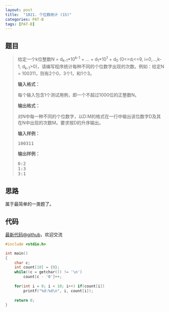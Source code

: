 ```yaml
---
layout: post
title:  "1021. 个位数统计 (15)"
categories: PAT-B
tags: [PAT-B]
---
```


## 题目

> <div id="problemContent">
> <p>给定一个k位整数N = d<sub>k-1</sub>*10<sup>k-1</sup> + ... + d<sub>1</sub>*10<sup>1</sup> + d<sub>0</sub> (0&lt;=d<sub>i</sub>&lt;=9, i=0,...,k-1, d<sub>k-1</sub>&gt;0)，请编写程序统计每种不同的个位数字出现的次数。例如：给定N = 100311，则有2个0，3个1，和1个3。</p>
> <p><b>
> 输入格式：
> </b></p>
> <p>每个输入包含1个测试用例，即一个不超过1000位的正整数N。</p>
> <p><b>
> 输出格式：
> </b></p>
> <p>对N中每一种不同的个位数字，以D:M的格式在一行中输出该位数字D及其在N中出现的次数M。要求按D的升序输出。</p>
> <b>输入样例：</b><pre>
> 100311
> </pre>
> <b>输出样例：</b><pre>
> 0:2
> 1:3
> 3:1
> </pre>
> </div>

## 思路

属于最简单的一类题了。

## 代码

[最新代码@github](https://github.com/OliverLew/PAT/blob/master/PATBasic/1021.c)，欢迎交流
```c
#include <stdio.h>

int main()
{
    char c;
    int count[10] = {0};
    while((c = getchar()) != '\n')
        count[c - '0']++;
    
    for(int i = 0; i < 10; i++) if(count[i])
        printf("%d:%d\n", i, count[i]);
    
    return 0;
}

```